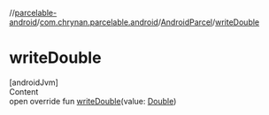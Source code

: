 //[parcelable-android](../../index.md)/[com.chrynan.parcelable.android](../index.md)/[AndroidParcel](index.md)/[writeDouble](write-double.md)



# writeDouble  
[androidJvm]  
Content  
open override fun [writeDouble](write-double.md)(value: [Double](https://kotlinlang.org/api/latest/jvm/stdlib/kotlin/-double/index.html))  



